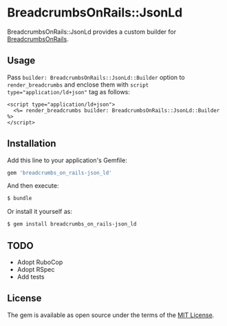 # BreadcrumbsOnRails::JsonLd
BreadcrumbsOnRails::JsonLd provides a custom builder for [BreadcrumbsOnRails](https://github.com/weppos/breadcrumbs_on_rails).

## Usage
Pass `builder: BreadcrumbsOnRails::JsonLd::Builder` option to `render_breadcrumbs` and
enclose them with `script type="application/ld+json"` tag as follows:

```erb
<script type="application/ld+json">
  <%= render_breadcrumbs builder: BreadcrumbsOnRails::JsonLd::Builder %>
</script>
```

## Installation
Add this line to your application's Gemfile:

```ruby
gem 'breadcrumbs_on_rails-json_ld'
```

And then execute:
```bash
$ bundle
```

Or install it yourself as:
```bash
$ gem install breadcrumbs_on_rails-json_ld
```

## TODO
* Adopt RuboCop
* Adopt RSpec
* Add tests

## License
The gem is available as open source under the terms of the [MIT License](http://opensource.org/licenses/MIT).
